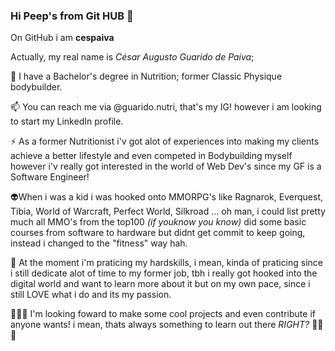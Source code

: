 ### Hi Peep's from Git HUB 👋

On GitHub i am **cespaiva**

Actually, my real name is *César Augusto Guarido de Paiva*;

📝 I have a Bachelor's degree in Nutrition; former Classic Physique bodybuilder.

 📫 You can reach me via @guarido.nutri, that's my IG! however i am looking to start my LinkedIn profile.

⚡ As a former Nutritionist i'v got alot of experiences into making my clients achieve a better lifestyle and even competed in Bodybuilding myself
however i'v really got interested in the world of Web Dev's since my GF is a Software Engineer!

 👽️When i was a kid i was hooked onto MMORPG's like Ragnarok, Everquest, Tibia, World of Warcraft, Perfect World, Silkroad
... oh man, i could list pretty much all MMO's from the top100 *(if youknow you know)* did some basic courses from software to hardware but didnt get commit to keep going, instead i changed to the "fitness" way hah.


🌱 At the moment i'm praticing my hardskills, i mean, kinda of praticing since i still dedicate alot of time to my former job, tbh i really got 
hooked into the digital world and want to learn more about it but on my own pace, since i still LOVE what i do and its my passion.

🔧👷🧱 I'm looking foward to make some cool projects and even contribute if anyone wants! i mean, thats always something to learn out there *RIGHT?* 🔧👷🧱

